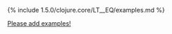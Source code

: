 {% include 1.5.0/clojure.core/LT__EQ/examples.md %}

[Please add examples!](https://github.com/arrdem/grimoire/edit/master/_includes/1.6.0/clojure.core/LT__EQ/examples.md)

